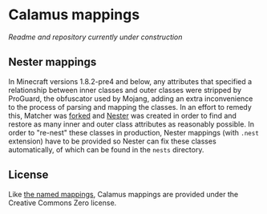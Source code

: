 Calamus mappings
================
_Readme and repository currently under construction_

## Nester mappings
In Minecraft versions 1.8.2-pre4 and below, any attributes that specified a relationship between inner classes and outer
classes were stripped by ProGuard, the obfuscator used by Mojang, adding an extra inconvenience to the process of parsing
and mapping the classes. In an effort to remedy this, Matcher was [forked](https://github.com/OrnitheMC/matcher) and
[Nester](https://github.com/OrnitheMC/nester) was created in order to find and restore as many inner and outer class
attributes as reasonably possible. In order to "re-nest" these classes in production, Nester mappings (with `.nest` extension)
have to be provided so Nester can fix these classes automatically, of which can be found in the `nests` directory.

## License
Like [the named mappings](https://github.com/OrnitheMC/feather-mappings), Calamus mappings are provided under the
Creative Commons Zero license.
